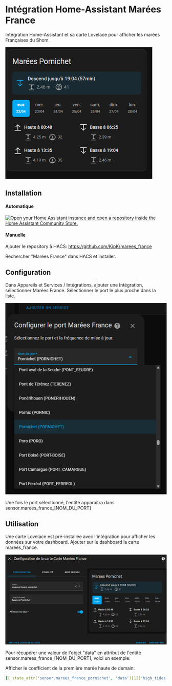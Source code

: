 # Intégration Home-Assistant Marées France

Intégration Home-Assistant et sa carte Lovelace pour afficher les marées Françaises du Shom.

![image info](./img/card.png)

## Installation

#### Automatique

[![Open your Home Assistant instance and open a repository inside the Home Assistant Community Store.](https://my.home-assistant.io/badges/hacs_repository.svg)](https://my.home-assistant.io/redirect/hacs_repository/?owner=KipK&category=integration&repository=marees_france)

#### Manuelle

Ajouter le repository à HACS:  <https://github.com/KipK/marees_france>

Rechercher "Marées France" dans HACS et installer.

## Configuration

Dans Appareils et Services / Intégrations, ajouter une Intégration, sélectionner Marées France.
Sélectionner le port le plus proche dans la liste.

![image info](./img/integration-config.png)

Une fois le port sélectionné, l'entité apparaitra dans sensor.marees_france_[NOM_DU_PORT]

## Utilisation

Une carte Lovelace est pré-installée avec l'intégration pour afficher les données sur votre dashboard. Ajouter sur le dashboard la carte marees_france.

![image info](./img/card-editor.png)

Pour récupérer une valeur de l'objet "data" en attribut de l'entité sensor.marees_france_[NOM_DU_PORT], voici un exemple:

Afficher le coefficient de la première marée haute de demain:

```yaml
{{ state_attr('sensor.marees_france_pornichet', 'data')[1]['high_tides'][0]['coefficient'] }}
```
